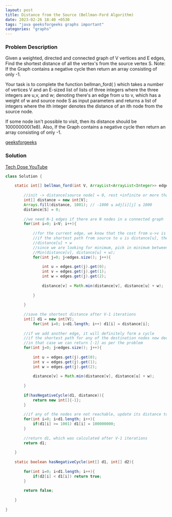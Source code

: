 ```yaml
---
layout: post
title: Distance from the Source (Bellman-Ford Algorithm)
date: 2023-02-26 18:40 +0530
tags: "java geeksforgeeks graphs important"
categories: "graphs"
---
```


### Problem Description

Given a weighted, directed and connected graph of V vertices and E edges, Find the shortest distance of all the vertex's from the source vertex S.
Note: If the Graph contains a negative cycle then return an array consisting of only -1.

Your task is to complete the function bellman_ford( ) which takes a number of vertices V and an E-sized list of lists of three integers where the three integers are u,v, and w; denoting there's an edge from u to v, which has a weight of w and source node S as input parameters and returns a list of integers where the ith integer denotes the distance of an ith node from the source node.

If some node isn't possible to visit, then its distance should be 100000000(1e8). Also, If the Graph contains a negative cycle then return an array consisting of only -1.

[geeksforgeeks](https://practice.geeksforgeeks.org/problems/distance-from-the-source-bellman-ford-algorithm/1)

### Solution

[Tech Dose YouTube](https://www.youtube.com/watch?v=FrLWd1tJ_Wc)

```java
class Solution {
    
    static int[] bellman_ford(int V, ArrayList<ArrayList<Integer>> edges, int S) {
        
        //init -> distance[source node] = 0, rest +infinite or more than the max value possible
        int[] distance = new int[V];
        Arrays.fill(distance, 1001); // -1000 ≤ adj[i][j] ≤ 1000
        distance[S] = 0;
        
        //we need N-1 edges if there are N nodes in a connected graph
        for(int i=0; i<V; i++){
            
            //for the current edge, we know that the cost from u->v is w.
            //if the shortest path from source to u is distance[u], the shortest path from u to v will be:
            //distance[u] + w
            //since we are looking for minimum, pick in minimum between:
            //Min(distance[v], distance[u] + w);
            for(int j=0; j<edges.size(); j++){
                
                int u = edges.get(j).get(0);
                int v = edges.get(j).get(1);
                int w = edges.get(j).get(2);
                
                distance[v] = Math.min(distance[v], distance[u] + w);
                
            }
            
        }
        
        //save the shortest distance after V-1 iterations
        int[] d1 = new int[V];
            for(int i=0; i<d1.length; i++) d1[i] = distance[i];
        
        //if we add another edge, it will definitely form a cycle
        //if the shortest path for any of the destination nodes now decreases, we can say that it must have formed a -ve cycle
        //in that case we can return [-1] as per the problem
        for(int j=0; j<edges.size(); j++){
            
            int u = edges.get(j).get(0);
            int v = edges.get(j).get(1);
            int w = edges.get(j).get(2);
            
            distance[v] = Math.min(distance[v], distance[u] + w);
            
        }
        
        if(hasNegativeCycle(d1, distance)){
            return new int[]{-1};
        }
        
        //if any of the nodes are not reachable, update its distance to 10^8, as per the problem
        for(int i=0; i<d1.length; i++){
            if(d1[i] >= 1001) d1[i] = 100000000;
        }
        
        //return d1, which was calculated after V-1 iterations
        return d1;
        
    }
    
    static boolean hasNegativeCycle(int[] d1, int[] d2){
        
        for(int i=0; i<d1.length; i++){
            if(d2[i] < d1[i]) return true;
        }
        
        return false;
        
    }
    
}
```
